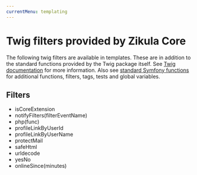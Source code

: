 ```yaml
---
currentMenu: templating
---
```

# Twig filters provided by Zikula Core

The following twig filters are available in templates. These are in addition to the standard functions provided
by the Twig package itself. See [Twig documentation](https://twig.symfony.com) for more information.
Also see [standard Symfony functions](https://symfony.com/doc/current/reference/twig_reference.html) for additional
functions, filters, tags, tests and global variables.

## Filters

- isCoreExtension
- notifyFilters(filterEventName)
- php(func)
- profileLinkByUserId
- profileLinkByUserName
- protectMail
- safeHtml
- urldecode
- yesNo
- onlineSince(minutes)
